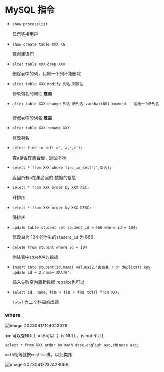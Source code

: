 # MySQL 指令

- `show processlist`   

  显示链接用户

- `show create table XXX \G`

  查创建语句

- `alter table XXX drop XXX`

  删除表中的列，只剩一个列不能删除

- `alter table XXX modify 列名 列属性`

  修改列名的属性 **覆盖**

- ``alter table XXX change 列名 新列名 varchar(80) comment  `这是一个新列名`  ``

  修改表中的列名 **覆盖**

- `alter table XXX rename XXX `

  修改列名

- `select find_in_set('a','a,b,c');`

  查a是否在集合里，返回下标

- `select * from XXX where find_in_set('a',集合);`

  返回所有a在集合里的 数据的信息

- `select * from XXX order by XXX ASC;`

  升排序

- `select * from XXX order by XXX DESC;`

  降排序
  
- `update table student set student_id = 666 where id = 104;`

  修改`id`为 104 的学生的`student_id` 为 666

- `delete from student where id = 104`

  删除表中`id`为104的数据

- `insert into student(id,name) values(2,'吉吉暴') on duplicate key update id = 2,name='超人墙';`

  插入失败变为跟新数据 repalce也可以
  
- `select id, name, 科目 + 科目 + 科目 total from XXX;`

  `total` 为三个科目的成绩  

### where

![image-20230417104922076](C:\Users\ZZZXXXJJ\AppData\Roaming\Typora\typora-user-images\image-20230417104922076.png)

<=> 可以查NULL = 不可以 ； is NULL，is not NULL

`select * from XXX order by math desc,english asc,chinese asc;`

`math`相等就按`english`排，以此类推

![image-20230417232428066](C:\Users\ZZZXXXJJ\AppData\Roaming\Typora\typora-user-images\image-20230417232428066.png)
